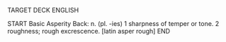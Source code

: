 TARGET DECK
ENGLISH

START
Basic
Asperity
Back: n. (pl. -ies) 1 sharpness of temper or tone. 2 roughness; rough excrescence. [latin asper rough]
END

